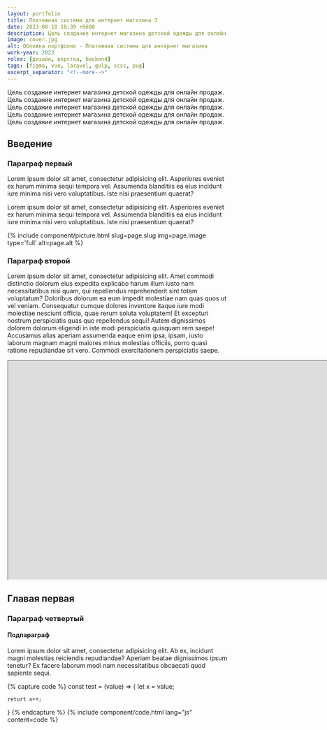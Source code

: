 ```yaml
---
layout: portfolio
title: Платежная система для интернет магазина 3
date: 2023-08-18 10:39 +0600
description: Цель создание интернет магазина детской одежды для онлайн продаж.
image: cover.jpg
alt: Обложка портфолио - Платежная система для интернет магазина
work-year: 2023
roles: [дизайн, верстка, backend]
tags: [figma, vue, laravel, gulp, scss, pug]
excerpt_separator: "<!--more-->"
---
```


Цель создание интернет магазина детской одежды для онлайн продаж.
Цель создание интернет магазина детской одежды для онлайн продаж.
Цель создание интернет магазина детской одежды для онлайн продаж.
Цель создание интернет магазина детской одежды для онлайн продаж.
Цель создание интернет магазина детской одежды для онлайн продаж.

<!--more-->

## Введение

### Параграф первый

Lorem ipsum dolor sit amet, consectetur adipisicing elit. Asperiores eveniet ex harum minima sequi tempora vel. Assumenda blanditiis ea eius incidunt iure minima nisi vero voluptatibus. Iste nisi praesentium quaerat?

Lorem ipsum dolor sit amet, consectetur adipisicing elit. Asperiores eveniet ex harum minima sequi tempora vel. Assumenda blanditiis ea eius incidunt iure minima nisi vero voluptatibus. Iste nisi praesentium quaerat?

{% include component/picture.html slug=page.slug img=page.image type='full' alt=page.alt %}

### Параграф второй

Lorem ipsum dolor sit amet, consectetur adipisicing elit. Amet commodi distinctio dolorum eius expedita explicabo harum illum iusto nam necessitatibus nisi quam, qui repellendus reprehenderit sint totam voluptatum? Doloribus dolorum ea eum impedit molestiae nam quas quos ut vel veniam. Consequatur cumque dolores inventore itaque iure modi molestiae nesciunt officia, quae rerum soluta voluptatem! Et excepturi nostrum perspiciatis quas quo repellendus sequi! Autem dignissimos dolorem dolorum eligendi in iste modi perspiciatis quisquam rem saepe! Accusamus alias aperiam assumenda eaque enim ipsa, ipsam, iusto laborum magnam magni maiores minus molestias officiis, porro quasi ratione repudiandae sit vero. Commodi exercitationem perspiciatis saepe.

<iframe width="1980" height="500" src="https://www.youtube.com/embed/aJoo79OwZEI" title="YouTube video player" allow="accelerometer; autoplay; clipboard-write; encrypted-media; gyroscope; picture-in-picture; web-share" allowfullscreen=""></iframe>

## Главая первая

### Параграф четвертый

#### Подпараграф

Lorem ipsum dolor sit amet, consectetur adipisicing elit. Ab ex, incidunt magni molestias reiciendis repudiandae? Aperiam beatae dignissimos ipsum tenetur? Ex facere laborum modi nam necessitatibus obcaecati quod sapiente sequi.

{% capture code %}
const test = (value) => {
let x = value;

    returt x++;
}
{% endcapture %}
{% include component/code.html lang="js" content=code %}

